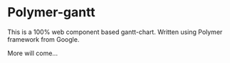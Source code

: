 Polymer-gantt
=============

This is a 100% web component based gantt-chart. Written using Polymer framework from Google.

More will come...


